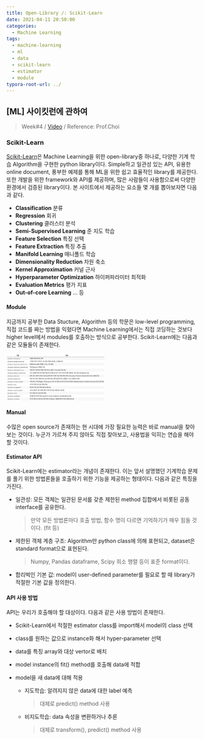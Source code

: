 ```yaml
---
title: Open-Library /: Scikit-Learn
date: 2021-04-11 20:50:00
categories:
  - Machine Learning
tags:
  - machine-learning
  - ml
  - data
  - scikit-learn
  - estimator
  - module
typora-root-url: ../
---
```




## [ML] 사이킷런에 관하여

> Week#4 / [Video](https://www.youtube.com/watch?v=NvczZp_uEL0) / Reference: Prof.Choi



### Scikit-Learn

 [Scikit-Learn](https://scikit-learn.org/stable/index.html)은 Machine Learning을 위한 open-library중 하나로, 다양한 기계 학습 Algorithm을 구현한 python library이다. Simple하고 일관성 있는 API, 유용한 online document, 풍부한 예제를 통해 ML을 위한 쉽고 효율적인 library를 제공한다. 또한 개발을 위한 framework와 API를 제공하며, 많은 사람들이 사용함으로써 다양한 환경에서 검증된 library이다. 본 사이트에서 제공하는 요소들 몇 개를 뽑아보자면 다음과 같다.



- **Classification** 분류
- **Regression** 회귀
- **Clustering** 클러스터 분석
- **Semi-Supervised Learning** 준 지도 학습
- **Feature Selection** 특징 선택
- **Feature Extraction** 특징 추출
- **Manifold Learning** 매니폴드 학습
- **Dimensionality Reduction** 차원 축소
- **Kernel Approximation** 커널 근사
- **Hyperparameter Optimization** 하이퍼파라미터 최적화
- **Evaluation Metrics** 평가 지표
- **Out-of-core Learning** ... 등





#### Module

 지금까지 공부한 Data Stucture, Algorithm 등의 학문은 low-level programming, 직접 코드를 짜는 방법을 익혔다면 Machine Learning에서는 직접 코딩하는 것보다 higher level에서 modules를 호출하는 방식으로 공부한다. Scikit-Learn에는 다음과 같은 모듈들이 존재한다.

<img src="/images/post8-ml-w4/2.png" alt="modules" style="zoom:25%;border:none" />





#### Manual

 수많은 open source가 존재하는 현 시대에 가장 필요한 능력은 바로 manual을 찾아보는 것이다. 누군가 가르쳐 주지 않아도 직접 찾아보고, 사용법을 익히는 연습을 해야 할 것이다.



#### Estimator API

 Scikit-Learn에는 estimator라는 개념이 존재한다. 이는 앞서 설명했던 기계학습 문제를 풀기 위한 방법론들을 호출하기 위한 기능을 제공하는 형태이다. 다음과 같은 특징을 가진다.

- 일관성: 모든 객체는 일관된 문서를 갖춘 제한된 method 집합에서 비롯된 공동 interface를 공유한다.

  > 만약 모든 방법론마다 호출 방법, 함수 명이 다르면 기억하기가 매우 힘들 것이다. (fit 등)

- 제한된 객체 계층 구조: Algorithm만 python class에 의해 표현되고, dataset은 standard format으로 표현된다.

  > Numpy, Pandas dataframe, Scipy 희소 행렬 등이 표준 format이다.

- 합리벅인 기본 값: model이 user-defined parameter를 필요로 할 때 library가 적절한 기본 값을 정의한다.



#### API 사용 방법

 API는 우리가 호출해야 할 대상이다. 다음과 같은 사용 방법이 존재한다.

- Scikit-Learn에서 적절한 estimator class를 import해서 model의 class 선택

- class를 원하는 값으로 instance화 해서 hyper-parameter 선택

- data를 특징 array와 대상 vertor로 배치

- model instance의 fit() method를 호출해 data에 적합

- model을 새 data에 대해 적용

  - 지도학습: 알려지지 않은 data에 대한 label 예측

    > 대체로 predict() method 사용

  - 비지도학습: data 속성을 변환하거나 추론

    > 대체로 transform(), predict() method 사용

